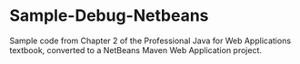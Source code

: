 # Sample-Debug-Netbeans
Sample code from Chapter 2 of the Professional Java for Web Applications textbook, converted to a NetBeans Maven Web Application project.

